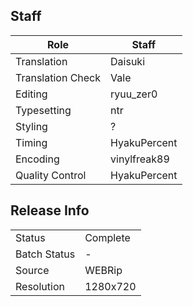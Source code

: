 ## Staff

| Role              | Staff                               |
|-------------------|-------------------------------------|
| Translation       | Daisuki                             |
| Translation Check | Vale                                |
| Editing           | ryuu_zer0                           |
| Typesetting       | ntr                                 |
| Styling           | ?                                   |
| Timing            | HyakuPercent                        |
| Encoding          | vinylfreak89                        |
| Quality Control   | HyakuPercent                        |

## Release Info

|              |           |
|--------------|-----------|
| Status       | Complete  |
| Batch Status | -         |
| Source       | WEBRip    |
| Resolution   | 1280x720  |
